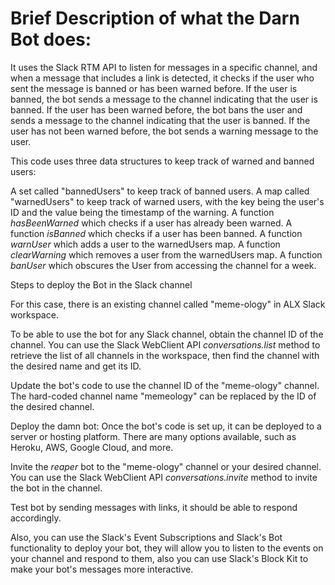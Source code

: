 # Brief Description of what the Darn Bot does:

It uses the Slack RTM API to listen for messages in a specific channel, and when a message that includes a link is detected, it checks if the user who sent the message is banned or has been warned before. If the user is banned, the bot sends a message to the channel indicating that the user is banned. If the user has been warned before, the bot bans the user and sends a message to the channel indicating that the user is banned. If the user has not been warned before, the bot sends a warning message to the user.

This code uses three data structures to keep track of warned and banned users:

A set called "bannedUsers" to keep track of banned users.
A map called "warnedUsers" to keep track of warned users, with the key being the user's ID and the value being the timestamp of the warning.
A function  *hasBeenWarned*  which checks if a user has already been warned.
A function  *isBanned*  which checks if a user has been banned.
A function  *warnUser*  which adds a user to the warnedUsers map.
A function  *clearWarning*  which removes a user from the warnedUsers map.
A function   *banUser*  which obscures the User from accessing the channel for a week.


Steps to deploy the Bot in the Slack channel

For this case, there is an existing channel called "meme-ology" in ALX Slack workspace.

To be able to use the bot for any Slack channel, obtain the channel ID of the channel. You can use the Slack WebClient API *conversations.list* method to retrieve the list of all channels in the workspace, then find the channel with the desired name and get its ID.

Update the bot's code to use the channel ID of the "meme-ology" channel. The hard-coded channel name "memeology" can be replaced by the ID of the desired channel.

Deploy the damn bot: Once the bot's code is set up, it can be deployed to a server or hosting platform. There are many options available, such as Heroku, AWS, Google Cloud, and more.

Invite the *reaper* bot to the "meme-ology" channel or your desired channel. You can use the Slack WebClient API *conversations.invite* method to invite the bot in the channel.

Test bot by sending messages with links, it should be able to respond accordingly.

Also, you can use the Slack's Event Subscriptions and Slack's Bot functionality to deploy your bot, they will allow you to listen to the events on your channel and respond to them, also you can use Slack's Block Kit to make your bot's messages more interactive.
